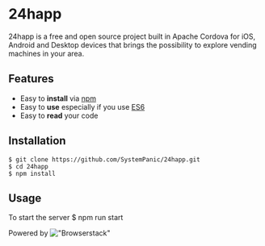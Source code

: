 24happ
=================

24happ is a free and open source project built in Apache Cordova for iOS, Android and Desktop devices that brings the possibility to explore vending machines in your area.

## Features

 - Easy to __install__ via [npm][npm]
 - Easy to __use__ especially if you use [ES6][es6]
 - Easy to __read__ your code

## Installation
	$ git clone https://github.com/SystemPanic/24happ.git
	$ cd 24happ
    $ npm install

## Usage
To start the server
	$ npm run start

[react]: http://facebook.github.io/react/
[npm]: https://www.npmjs.com/
[es6]: http://es6-features.org/

Powered by !["Browserstack"]([browserstack-badge] "Browserstack")

[browserstack-badge]: https://raw.githubusercontent.com/SystemPanic/24happ/master/public/img/Browserstack-logo.svg